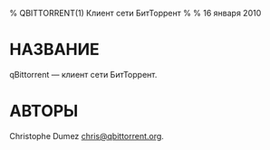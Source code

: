 % QBITTORRENT(1) Клиент сети БитТоррент
%
% 16 января 2010

# НАЗВАНИЕ
qBittorrent — клиент сети БитТоррент.


# АВТОРЫ
Christophe Dumez <chris@qbittorrent.org>.
